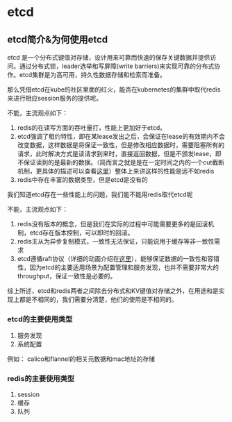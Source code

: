 # etcd

## etcd简介&为何使用etcd

etcd 是一个分布式键值对存储，设计用来可靠而快速的保存关键数据并提供访问。通过分布式锁，leader选举和写屏障(write barriers)来实现可靠的分布式协作。etcd集群是为高可用，持久性数据存储和检索而准备。

那么凭借etcd在kube的社区里面的红火，能否在kubernetes的集群中取代redis来进行相应session服务的提供呢。

不能，主流观点如下：

1. redis的在读写方面的吞吐量打，性能上更加好于etcd。
2. etcd强调了租约特性，即在某lease发出之后，会保证在lease的有效期内不会改变数据，这样数据是将保证一致性，但是修改相应数据时，需要阻塞所有的请求，此时解决方式是读请求到来时，直接返回数据，但是不颁发lease，即不保证读到的是最新的数据。（简而言之就是是在一定时间之内的一个cut截断机制，更具体的描述可以查看[这里](https://www.jianshu.com/p/e7f1cb23ce0d)）整体上来讲这样的性能是远不如redis
3. redis中存在丰富的数据类型，但是etcd是没有的

我们知道etcd存在一些性能上的问题，我们能不能用redis取代etcd呢

不能，主流观点如下：

1. redis没有版本的概念，但是我们在实际的过程中可能需要更多的是回滚机制，etcd存在版本控制，可以即时的回滚。
2. redis主从为异步复制模式，一致性无法保证，只能说用于缓存等非一致性需求
3. etcd遵循raft协议（详细的动画介绍在[这里](http://thesecretlivesofdata.com/raft/)），能够保证数据的一致性和容错性，因为etcd的主要适用场景为配置管理和服务发现，也并不需要非常大的throughput，保证一致性是必要的。

综上所述，etcd和redis两者之间除去分布式和KV键值对存储之外，在用途和是实现上都是不相同的，我们需要分清楚，他们的使用是不相同的。

### etcd的主要使用类型

1. 服务发现
2. 系统配置

例如： calico和flannel的相关元数据和mac地址的存储

### redis的主要使用类型

1. session
2. 缓存
3. 队列